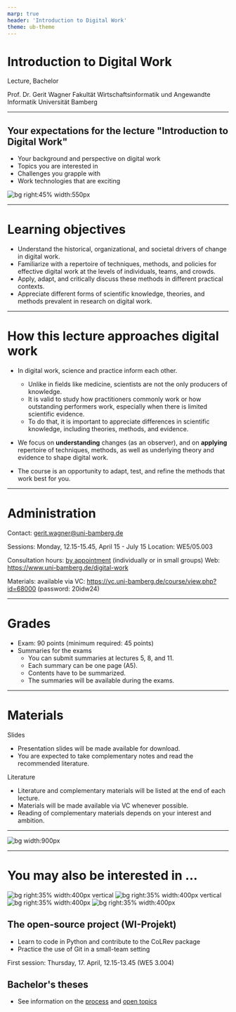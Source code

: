 ```yaml
---
marp: true
header: 'Introduction to Digital Work'
theme: ub-theme
---
```


<!-- _class: centered -->

# Introduction to Digital Work

Lecture, Bachelor

Prof. Dr. Gerit Wagner
Fakultät Wirtschaftsinformatik und Angewandte Informatik
Universität Bamberg

<!-- 
Mich vorstellen:
- Regensburg (running)
- Montreal
-->
---

<!-- _class: centered -->

## Your expectations for the lecture "Introduction to Digital Work"

- Your background and perspective on digital work
- Topics you are interested in
- Challenges you grapple with
- Work technologies that are exciting

![bg right:45% width:550px](../assets/00_unsplash_office_space.jpeg)

<!--
"Die Vorlesung mit Leben füllen, Ihre Ideen mit einbringen

Studiengänge?
Semester?
Wer plant den Master zu machen?
Jemand, der nicht in Bamberg bleiben möchte?
Wer schon im Auslandssemester/Wo?
Wer schon ein Praktikum?
Wer hat ein klares Berufsziel?

Was interessiert Sie an Digital Work, was würden Sie gerne lernen?

-->

---

# Learning objectives

- Understand the historical, organizational, and societal drivers of change in digital work.
- Familiarize with a repertoire of techniques, methods, and policies for effective digital work at the levels of individuals, teams, and crowds.
- Apply, adapt, and critically discuss these methods in different practical contexts.
- Appreciate different forms of scientific knowledge, theories, and methods prevalent in research on digital work.

<!-- 
critically discuss: understand where they come from/how they were developed (based on what evidence/theories)
Critically discuss ethical challenges associated with the future of work.

Modulkatalog:
Nach Abschluss des Kurses haben die Studierenden ein Verständnis über die Veränderungen, Gestaltungsbereiche und Auswirkungen digitaler Arbeit. Insbesondere können sie ein Repertoire ausgewählter Methoden, Designprinzipien und organisationelle Policies erklären und situativ anwenden. Zudem können sie die Evaluation einzelner Maßnahmen diskutieren und sie mit diesem Hintergrundwissen  effektiv und verantwortungsvoll in der Praxis einsetzen.
-->

---

# How this lecture approaches digital work

<!-- Philosophical foundations -->

<!-- - Relying on scientific evidence is important. Understanding what practitioners do is important.  -->
- In digital work, science and practice inform each other. 
	- Unlike in fields like medicine, scientists are not the only producers of knowledge.
	- It is valid to study how practitioners commonly work or how outstanding performers work, especially when there is limited scientific evidence. 
	- To do that, it is important to appreciate differences in scientific knowledge, including theories, methods, and evidence.

- We focus on **understanding** changes (as an observer), and on **applying** repertoire of techniques, methods, as well as underlying theory and evidence to shape digital work.

- The course is an opportunity to adapt, test, and refine the methods that work best for you.

<!-- 


in digital work: like in information systems research

-> play active role

- The focus is on understanding the options that are available, know their inner workings (steps, principles), know under which circumstances they may or may not work (why), identify abstract concepts from specific technology examples. 

Wenn sich Ihr Arzt ein neues Heilverfahren ausdenkt und ausprobiert dann wird er die Tätigkeit so nicht lange ausüben. Nur wissenschaftlich erprobtes ist zugelassen.
Wenn sich ein Unternehmen überlegt, eine agile Arbeitsmethode einzusetzen, dann ist das nicht nur in Ordnung, sondern auch gewollt. 
Wir reden hier also über fundamental unterschiedliche Disziplinen der Wissenschaft.

IS: interdisciplinary, diverse: need to consider alternative views (theories)

Digital work is relatively new as a teaching topic (no established textbook, not everything is "scientifically proven" -> need to understand the evidence)

appreciate the scientific origins (theory, method, evidence)

not everyone will use the same system

-> also: policies (society/team/organiazation)

Learning: self-directed (additional resources), slides need to be complemented with notes (examples, ...)
 -->

---

# Administration

Contact: gerit.wagner@uni-bamberg.de

Sessions: Monday, 12.15-15.45, April 15 - July 15
Location: WE5/05.003

Consultation hours: [by appointment](https://calendly.com/gerit-wagner/30min) (individually or in small groups)
Web: https://www.uni-bamberg.de/digital-work

Materials: available via VC: https://vc.uni-bamberg.de/course/view.php?id=68000 (password: 20idw24)

<!-- 
---

# IDW as part of your bachelor

WI/ISM, elective courses (**TODO : PO verlinken**)

-->
---

# Grades

- Exam: 90 points (minimum required: 45 points)
- Summaries for the exams
	- You can submit summaries at lectures 5, 8, and 11.
	- Each summary can be one page (A5).
	- Contents have to be summarized.
	- The summaries will be available during the exams.

<!-- 
If contents are not summarized, we may return them (with one opportunity to revise)

- Assignments: 12 points (in 3 parts)

bis zu 12 Punkte können vorher als Studienleistung eingebracht werden
über die 90 Punkte der Klausur hinaus
nach 45 Punkten in der Klausur werden die Bonuspunkte zugerechnet (cut bei 90 Punkten)
ggf. 6 Bonuspunkte (zB. auf Kurzvortrag zu Paper - Kurzvortrag skaliert nicht bei größeren Kursen)
Ggf. Übungsaufgaben mit Quiz
 -->
---

# Materials

Slides
- Presentation slides will be made available for download.
- You are expected to take complementary notes and read the recommended literature.

Literature
- Literature and complementary materials will be listed at the end of each lecture.
- Materials will be made available via VC whenever possible.
- Reading of complementary materials depends on your interest and ambition.

---

![bg width:900px](../material/nightline.png)

---

# You may also be interested in ...

![bg right:35% width:400px vertical](../assets/images/logo)
![bg right:35% width:400px vertical](../assets/images/logo-project.png)
![bg right:35% width:400px](../assets/images/logo-theses.png)
![bg right:35% width:400px](../assets/images/logo)

## The open-source project (WI-Projekt)

- Learn to code in Python and contribute to the CoLRev package
- Practice the use of Git in a small-team setting

First session: Thursday, 17. April, 12.15-13.45 (WE5 3.004)

## Bachelor's theses

- See information on the [process](https://digital-work-lab.github.io/theses/) and [open topics](https://digital-work-lab.github.io/theses/docs/topics.html)

<!-- 
---

Note: if the first session for the project is before the lecture, inform students about it via VC messages

# Agenda

- Introduction - Drivers of change in digital work
- Development of the course structure (interactively)
- Assignment: 3x (each major block)

Teaching: when I teach, I teach - you have my attention.
-->